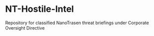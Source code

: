 # NT-Hostile-Intel
Repository for classified NanoTrasen threat briefings under Corporate Oversight Directive
